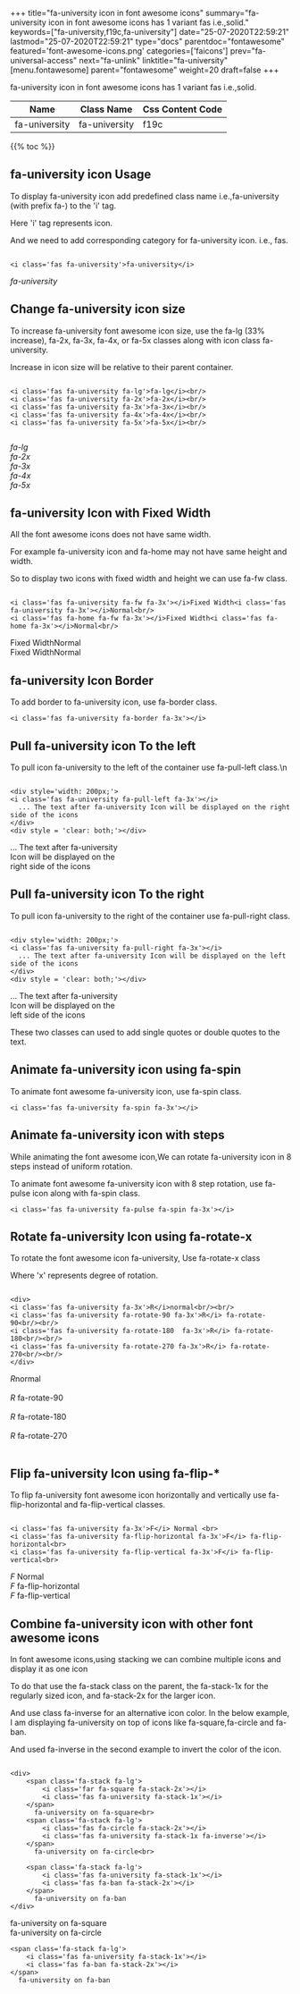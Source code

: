 +++
title="fa-university icon in font awesome icons"
summary="fa-university icon in font awesome icons has 1 variant fas i.e.,solid."
keywords=["fa-university,f19c,fa-university"]
date="25-07-2020T22:59:21"
lastmod="25-07-2020T22:59:21"
type="docs"
parentdoc="fontawesome"
featured='font-awesome-icons.png'
categories=['faicons']
prev="fa-universal-access"
next="fa-unlink"
linktitle="fa-university"
[menu.fontawesome]
parent="fontawesome"
weight=20
draft=false
+++


fa-university icon in font awesome icons has 1 variant fas i.e.,solid.

<div class='table-responsive'><table class='table'><thead><tr><th>Name</th><th>Class Name</th><th>Css Content Code</th></tr></thead><tbody><tr><td>fa-university</td><td>fa-university</td><td>f19c</td></tr></tbody></table></div>


{{% toc %}}


## fa-university icon Usage

To display fa-university icon add predefined class name i.e.,fa-university (with prefix fa-) to the 'i' tag.

Here 'i' tag represents icon.

And we need to add corresponding category for fa-university icon. i.e., fas.


```

<i class='fas fa-university'>fa-university</i>
```

<i class='fas fa-university'>fa-university</i>




## Change fa-university icon size
To increase fa-university font awesome icon size, use the fa-lg (33% increase), fa-2x, fa-3x, fa-4x, or fa-5x classes along with icon class fa-university.

Increase in icon size will be relative to their parent container. 

```

<i class='fas fa-university fa-lg'>fa-lg</i><br/>
<i class='fas fa-university fa-2x'>fa-2x</i><br/>
<i class='fas fa-university fa-3x'>fa-3x</i><br/>
<i class='fas fa-university fa-4x'>fa-4x</i><br/>
<i class='fas fa-university fa-5x'>fa-5x</i><br/>
            
```

<i class='fas fa-university fa-lg'>fa-lg</i><br/>
<i class='fas fa-university fa-2x'>fa-2x</i><br/>
<i class='fas fa-university fa-3x'>fa-3x</i><br/>
<i class='fas fa-university fa-4x'>fa-4x</i><br/>
<i class='fas fa-university fa-5x'>fa-5x</i><br/>
            



## fa-university Icon with Fixed Width 

All the font awesome icons does not have same width.

For example fa-university icon and fa-home may not have same height and width.

So to display two icons with fixed width and height we can use fa-fw class.


```

<i class='fas fa-university fa-fw fa-3x'></i>Fixed Width<i class='fas fa-university fa-3x'></i>Normal<br/>
<i class='fas fa-home fa-fw fa-3x'></i>Fixed Width<i class='fas fa-home fa-3x'></i>Normal<br/>
```

<i class='fas fa-university fa-fw fa-3x'></i>Fixed Width<i class='fas fa-university fa-3x'></i>Normal<br/>
<i class='fas fa-home fa-fw fa-3x'></i>Fixed Width<i class='fas fa-home fa-3x'></i>Normal<br/>



## fa-university Icon Border 

To add border to fa-university icon, use fa-border class.


```
<i class='fas fa-university fa-border fa-3x'></i>

```
<i class='fas fa-university fa-border fa-3x'></i>





## Pull fa-university icon To the left

To pull icon fa-university to the left of the container use fa-pull-left class.\n

```

<div style='width: 200px;'>
<i class='fas fa-university fa-pull-left fa-3x'></i>
  ... The text after fa-university Icon will be displayed on the right side of the icons
</div>
<div style = 'clear: both;'></div>
```

<div style='width: 200px;'>
<i class='fas fa-university fa-pull-left fa-3x'></i>
  ... The text after fa-university Icon will be displayed on the right side of the icons
</div>
<div style = 'clear: both;'></div>




## Pull fa-university icon To the right
To pull icon fa-university to the right of the container use fa-pull-right class.

```

<div style='width: 200px;'>
<i class='fas fa-university fa-pull-right fa-3x'></i>
  ... The text after fa-university Icon will be displayed on the left side of the icons
</div>
<div style = 'clear: both;'></div>
```

<div style='width: 200px;'>
<i class='fas fa-university fa-pull-right fa-3x'></i>
  ... The text after fa-university Icon will be displayed on the left side of the icons
</div>
<div style = 'clear: both;'></div>

These two classes can used to add single quotes or double quotes to the text.


## Animate fa-university icon using fa-spin
To animate font awesome fa-university icon, use fa-spin class.

```
<i class='fas fa-university fa-spin fa-3x'></i>
```
<i class='fas fa-university fa-spin fa-3x'></i>




## Animate fa-university icon with steps
While animating the font awesome icon,We can rotate fa-university icon in 8 steps instead of uniform rotation.

To animate font awesome fa-university icon with 8 step rotation, use fa-pulse icon along with fa-spin class.


```
<i class='fas fa-university fa-pulse fa-spin fa-3x'></i>

```
<i class='fas fa-university fa-pulse fa-spin fa-3x'></i>





## Rotate fa-university Icon using fa-rotate-x
To rotate the font awesome icon fa-university, Use fa-rotate-x class

Where 'x' represents degree of rotation.


```

<div>
<i class='fas fa-university fa-3x'>R</i>normal<br/><br/>
<i class='fas fa-university fa-rotate-90 fa-3x'>R</i> fa-rotate-90<br/><br/> 
<i class='fas fa-university fa-rotate-180  fa-3x'>R</i> fa-rotate-180<br/><br/> 
<i class='fas fa-university fa-rotate-270 fa-3x'>R</i> fa-rotate-270<br/><br/>
</div>
```

<div>
<i class='fas fa-university fa-3x'>R</i>normal<br/><br/>
<i class='fas fa-university fa-rotate-90 fa-3x'>R</i> fa-rotate-90<br/><br/> 
<i class='fas fa-university fa-rotate-180  fa-3x'>R</i> fa-rotate-180<br/><br/> 
<i class='fas fa-university fa-rotate-270 fa-3x'>R</i> fa-rotate-270<br/><br/>
</div>




## Flip fa-university Icon using fa-flip-*
To flip fa-university font awesome icon horizontally and vertically use fa-flip-horizontal and fa-flip-vertical classes. 

```

<i class='fas fa-university fa-3x'>F</i> Normal <br>
<i class='fas fa-university fa-flip-horizontal fa-3x'>F</i> fa-flip-horizontal<br>
<i class='fas fa-university fa-flip-vertical fa-3x'>F</i> fa-flip-vertical<br>
```

<i class='fas fa-university fa-3x'>F</i> Normal <br>
<i class='fas fa-university fa-flip-horizontal fa-3x'>F</i> fa-flip-horizontal<br>
<i class='fas fa-university fa-flip-vertical fa-3x'>F</i> fa-flip-vertical<br>




## Combine fa-university icon with other font awesome icons
In font awesome icons,using stacking we can combine multiple icons and display it as one icon 

To do that use the fa-stack class on the parent, the fa-stack-1x for the regularly sized icon, and fa-stack-2x for the larger icon.

And use class fa-inverse for an alternative icon color. 
In the below example, I am displaying fa-university on top of icons like fa-square,fa-circle and fa-ban.

And used fa-inverse in the second example to invert the color of the icon.

```

<div>
    <span class='fa-stack fa-lg'>
        <i class='far fa-square fa-stack-2x'></i>
        <i class='fas fa-university fa-stack-1x'></i>
    </span>
      fa-university on fa-square<br>
    <span class='fa-stack fa-lg'>
        <i class='fas fa-circle fa-stack-2x'></i>
        <i class='fas fa-university fa-stack-1x fa-inverse'></i>
    </span>
      fa-university on fa-circle<br>

    <span class='fa-stack fa-lg'>
        <i class='fas fa-university fa-stack-1x'></i>
        <i class='fas fa-ban fa-stack-2x'></i>
    </span>
      fa-university on fa-ban
</div>
```

<div>
    <span class='fa-stack fa-lg'>
        <i class='far fa-square fa-stack-2x'></i>
        <i class='fas fa-university fa-stack-1x'></i>
    </span>
      fa-university on fa-square<br>
    <span class='fa-stack fa-lg'>
        <i class='fas fa-circle fa-stack-2x'></i>
        <i class='fas fa-university fa-stack-1x fa-inverse'></i>
    </span>
      fa-university on fa-circle<br>

    <span class='fa-stack fa-lg'>
        <i class='fas fa-university fa-stack-1x'></i>
        <i class='fas fa-ban fa-stack-2x'></i>
    </span>
      fa-university on fa-ban
</div>







